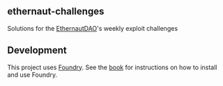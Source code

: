 
## ethernaut-challenges

Solutions for the [EthernautDAO](https://twitter.com/EthernautDAO)'s weekly exploit challenges


## Development

This project uses [Foundry](https://getfoundry.sh). See the [book](https://book.getfoundry.sh/getting-started/installation.html) for instructions on how to install and use Foundry.
